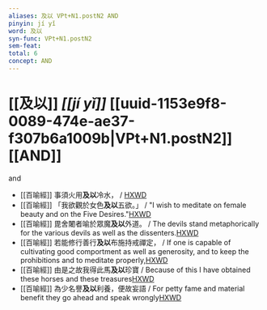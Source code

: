 ```yaml
---
aliases: 及以 VPt+N1.postN2 AND
pinyin: jí yǐ
word: 及以
syn-func: VPt+N1.postN2
sem-feat: 
total: 6
concept: AND 
---
```

# [[及以]] *[[jí yǐ]]*  [[uuid-1153e9f8-0089-474e-ae37-f307b6a1009b|VPt+N1.postN2]] [[AND]]
and
 - [[百喻經]] 事須火用**及以**冷水， / [HXWD](https://hxwd.org/textview.html?location=KR6b0066_T_002-0546c.52)
 - [[百喻經]] 「我欲觀於女色**及以**五欲。」 / "I wish to meditate on female beauty and on the Five Desires."[HXWD](https://hxwd.org/textview.html?location=KR6b0066_T_002-0547a.59)
 - [[百喻經]] 毘舍闍者喻於眾魔**及以**外道。 / The devils stand metaphorically for the various devils as well as the dissenters.[HXWD](https://hxwd.org/textview.html?location=KR6b0066_T_002-0549b.24)
 - [[百喻經]] 若能修行善行**及以**布施持戒禪定， / If one is capable of cultivating good comportment as well as generosity, and to keep the prohibitions and to meditate properly,[HXWD](https://hxwd.org/textview.html?location=KR6b0066_T_002-0549b.33)
 - [[百喻經]] 由是之故我得此馬**及以**珍寶 / Because of this I have obtained these horses and these treasures[HXWD](https://hxwd.org/textview.html?location=KR6b0066_T_003-0553a.8)
 - [[百喻經]] 為少名譽**及以**利養，便故妄語 / For petty fame and material benefit they go ahead and speak wrongly[HXWD](https://hxwd.org/textview.html?location=KR6b0066_T_004-0557b.38)